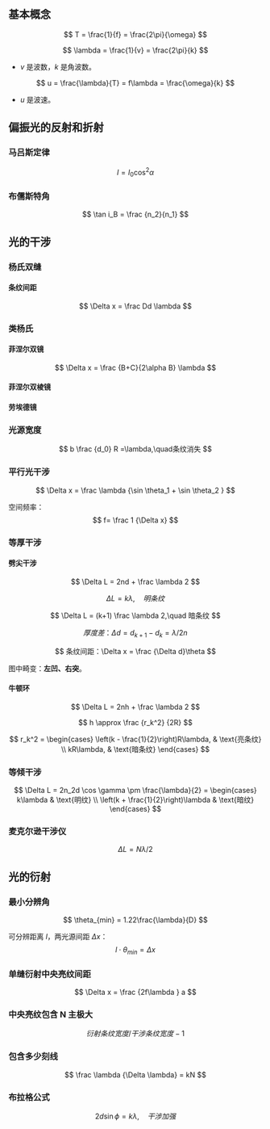 ## 基本概念

$$
T = \frac{1}{f} = \frac{2\pi}{\omega}
$$

$$
\lambda = \frac{1}{v} = \frac{2\pi}{k}
$$

- $v$ 是波数，$k$ 是角波数。 

$$
u = \frac{\lambda}{T} = f\lambda = \frac{\omega}{k}
$$

- $u$ 是波速。

## 偏振光的反射和折射

### 马吕斯定律

$$
I = I_0\cos^2 \alpha
$$

### 布儒斯特角

$$
\tan i_B = \frac {n_2}{n_1}
$$

## 光的干涉

### 杨氏双缝

#### 条纹间距

$$
\Delta x = \frac Dd \lambda
$$

### 类杨氏

#### 菲涅尔双镜

$$
\Delta x = \frac {B+C}{2\alpha B} \lambda
$$

#### 菲涅尔双棱镜

#### 劳埃德镜

### 光源宽度

$$
b \frac {d_0} R =\lambda,\quad条纹消失
$$

### 平行光干涉

$$
\Delta x = \frac \lambda {\sin \theta_1 + \sin \theta_2 }
$$

空间频率：
$$
f= \frac 1 {\Delta x}
$$

### 等厚干涉

#### 劈尖干涉

$$
\Delta L = 2nd + \frac \lambda 2
$$

$$
\Delta L = k\lambda,\quad 明条纹
$$

$$
\Delta L = (k+1) \frac \lambda 2,\quad 暗条纹
$$

$$
厚度差：\Delta d = d_{k+1} - d_k = \lambda/2n
$$

$$
条纹间距：\Delta x = \frac {\Delta d}\theta
$$

图中畸变：**左凹、右突**。

#### 牛顿环

$$
\Delta L = 2nh + \frac \lambda 2
$$

$$
h \approx \frac {r_k^2} {2R}
$$

$$
r_k^2 = 
\begin{cases} 
\left(k - \frac{1}{2}\right)R\lambda, & \text{亮条纹} \\
kR\lambda, & \text{暗条纹}
\end{cases}
$$

### 等倾干涉

$$
\Delta L = 2n_2d \cos \gamma \pm \frac{\lambda}{2} = 
\begin{cases} 
k\lambda & \text{明纹} \\ 
\left(k + \frac{1}{2}\right)\lambda & \text{暗纹}
\end{cases}
$$

### 麦克尔逊干涉仪

$$
\Delta L = N \lambda / 2
$$

## 光的衍射

### 最小分辨角

$$
\theta_{min} = 1.22\frac{\lambda}{D}
$$

可分辨距离 $l$，两光源间距 $\Delta x$：
$$
l \cdot \theta_{min} = \Delta x
$$

### 单缝衍射中央亮纹间距

$$
\Delta x = \frac {2f\lambda } a
$$

### 中央亮纹包含 N 主极大

$$
衍射条纹宽度 / 干涉条纹宽度 -1
$$

### 包含多少刻线

$$
\frac \lambda {\Delta \lambda} = kN
$$

### 布拉格公式

$$
2d\sin\phi = k\lambda,\quad 干涉加强
$$


